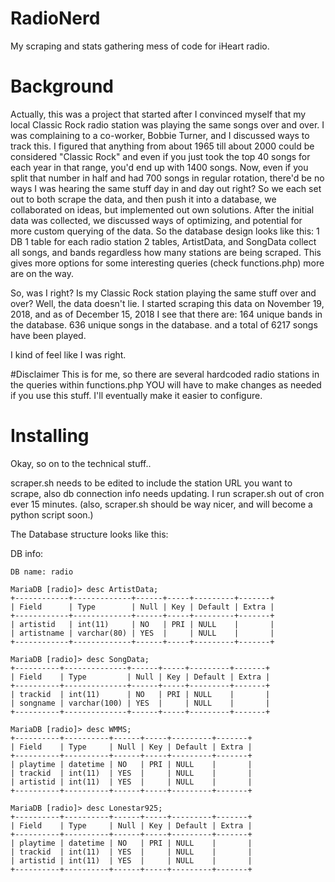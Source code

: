 # RadioNerd
My scraping and stats gathering mess of code for iHeart radio.

# Background
Actually, this was a project that started after I convinced myself that my local Classic Rock radio station 
was playing the same songs over and over. I was complaining to a co-worker, Bobbie Turner, and I discussed ways to track this.
I figured that anything from about 1965 till about 2000 could be 
considered "Classic Rock" and even if you just took the top 40 songs for each year in that range, you'd end up with 1400 songs.
Now, even if you split that number in half and had 700 songs in regular rotation, there'd be no ways I was hearing the same stuff
day in and day out right?
So we each set out to both scrape the data, and then push it into a database, we collaborated on ideas, but implemented out own 
solutions. After the initial data was collected, we discussed ways of optimizing, and potential for more custom querying of the data.
So the database design looks like this:
1 DB
1 table for each radio station
2 tables, ArtistData, and SongData collect all songs, and bands regardless how many stations are being scraped.
This gives more options for some interesting queries (check functions.php) more are on the way.

So, was I right? Is my Classic Rock station playing the same stuff over and over?
Well, the data doesn't lie.
I started scraping this data on November 19, 2018, and as of December 15, 2018 I see that there are:
164 unique bands in the database.
636 unique songs in the database.
and a total of 6217 songs have been played. 

I kind of feel like I was right.

#Disclaimer
This is for me, so there are several hardcoded radio stations in the queries within functions.php
YOU will have to make changes as needed if you use this stuff. I'll eventually make it easier to configure.

# Installing
Okay, so on to the technical stuff..

scraper.sh needs to be edited to include the station URL you want to scrape, also db connection info needs updating.
I run scraper.sh out of cron ever 15 minutes. (also, scraper.sh should be way nicer, and will become a python script soon.)

The Database structure looks like this:

DB info:
```
DB name: radio

MariaDB [radio]> desc ArtistData;
+------------+-------------+------+-----+---------+-------+
| Field      | Type        | Null | Key | Default | Extra |
+------------+-------------+------+-----+---------+-------+
| artistid   | int(11)     | NO   | PRI | NULL    |       |
| artistname | varchar(80) | YES  |     | NULL    |       |
+------------+-------------+------+-----+---------+-------+

MariaDB [radio]> desc SongData;
+----------+--------------+------+-----+---------+-------+
| Field    | Type         | Null | Key | Default | Extra |
+----------+--------------+------+-----+---------+-------+
| trackid  | int(11)      | NO   | PRI | NULL    |       |
| songname | varchar(100) | YES  |     | NULL    |       |
+----------+--------------+------+-----+---------+-------+

MariaDB [radio]> desc WMMS;
+----------+----------+------+-----+---------+-------+
| Field    | Type     | Null | Key | Default | Extra |
+----------+----------+------+-----+---------+-------+
| playtime | datetime | NO   | PRI | NULL    |       |
| trackid  | int(11)  | YES  |     | NULL    |       |
| artistid | int(11)  | YES  |     | NULL    |       |
+----------+----------+------+-----+---------+-------+

MariaDB [radio]> desc Lonestar925;
+----------+----------+------+-----+---------+-------+
| Field    | Type     | Null | Key | Default | Extra |
+----------+----------+------+-----+---------+-------+
| playtime | datetime | NO   | PRI | NULL    |       |
| trackid  | int(11)  | YES  |     | NULL    |       |
| artistid | int(11)  | YES  |     | NULL    |       |
+----------+----------+------+-----+---------+-------+
```
